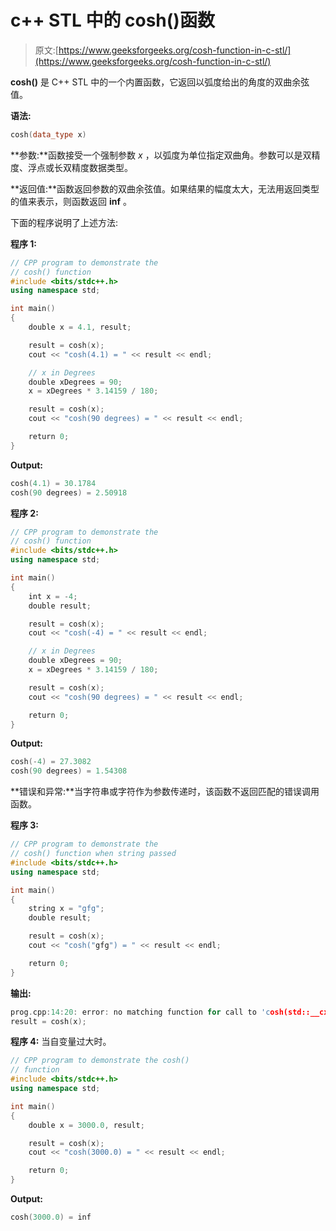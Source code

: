 # c++ STL 中的 cosh()函数

> 原文:[https://www.geeksforgeeks.org/cosh-function-in-c-stl/](https://www.geeksforgeeks.org/cosh-function-in-c-stl/)

**cosh()** 是 C++ STL 中的一个内置函数，它返回以弧度给出的角度的双曲余弦值。

**语法:**

```cpp
cosh(data_type x)

```

**参数:**函数接受一个强制参数 *x* ，以弧度为单位指定双曲角。参数可以是双精度、浮点或长双精度数据类型。

**返回值:**函数返回参数的双曲余弦值。如果结果的幅度太大，无法用返回类型的值来表示，则函数返回 **inf** 。

下面的程序说明了上述方法:

**程序 1:**

```cpp
// CPP program to demonstrate the
// cosh() function
#include <bits/stdc++.h>
using namespace std;

int main()
{
    double x = 4.1, result;

    result = cosh(x);
    cout << "cosh(4.1) = " << result << endl;

    // x in Degrees
    double xDegrees = 90;
    x = xDegrees * 3.14159 / 180;

    result = cosh(x);
    cout << "cosh(90 degrees) = " << result << endl;

    return 0;
}
```

**Output:**

```cpp
cosh(4.1) = 30.1784
cosh(90 degrees) = 2.50918

```

**程序 2:**

```cpp
// CPP program to demonstrate the
// cosh() function
#include <bits/stdc++.h>
using namespace std;

int main()
{
    int x = -4;
    double result;

    result = cosh(x);
    cout << "cosh(-4) = " << result << endl;

    // x in Degrees
    double xDegrees = 90;
    x = xDegrees * 3.14159 / 180;

    result = cosh(x);
    cout << "cosh(90 degrees) = " << result << endl;

    return 0;
}
```

**Output:**

```cpp
cosh(-4) = 27.3082
cosh(90 degrees) = 1.54308

```

**错误和异常:**当字符串或字符作为参数传递时，该函数不返回匹配的错误调用函数。

**程序 3:**

```cpp
// CPP program to demonstrate the 
// cosh() function when string passed
#include <bits/stdc++.h>
using namespace std;

int main()
{
    string x = "gfg";
    double result;

    result = cosh(x);
    cout << "cosh("gfg") = " << result << endl;

    return 0;
}
```

**输出:**

```cpp
prog.cpp:14:20: error: no matching function for call to 'cosh(std::__cxx11::string&)'
result = cosh(x);

```

**程序 4:** 当自变量过大时。

```cpp
// CPP program to demonstrate the cosh()
// function
#include <bits/stdc++.h>
using namespace std;

int main()
{
    double x = 3000.0, result;

    result = cosh(x);
    cout << "cosh(3000.0) = " << result << endl;

    return 0;
}
```

**Output:**

```cpp
cosh(3000.0) = inf

```